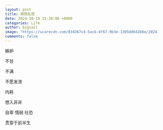 ```yaml
---
layout: post
title: 胡思乱想
date: 2024-10-19 15:30:00 +0800
categories: Life
author: bigsail
image: "https://ucarecdn.com/834367c4-5acb-4f67-9b3e-1305dd64166e/20241019.webp"
comments: false
---
```

嫉妒                                                                     

不甘

不满

不愿发泄

内耗

想入非非

自卑 懦弱 社恐

贯穿于前半生